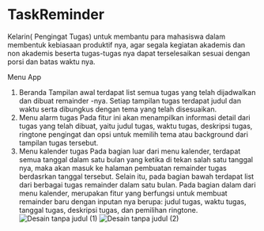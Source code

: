 # TaskReminder
Kelarin( Pengingat Tugas) untuk membantu para mahasiswa dalam membentuk kebiasaan produktif nya, agar segala kegiatan akademis dan non akademis beserta tugas-tugas nya dapat terselesaikan sesuai dengan porsi dan batas waktu nya.

Menu App
1) Beranda
Tampilan awal terdapat list semua tugas yang telah dijadwalkan dan dibuat remainder -nya. Setiap tampilan tugas terdapat judul dan waktu serta dibungkus dengan tema yang telah disesuaikan.
2) Menu alarm tugas
Pada fitur ini akan menampilkan informasi detail dari tugas yang telah dibuat, yaitu judul tugas, waktu tugas, deskripsi tugas, ringtone pengingat dan opsi untuk memilih tema atau background dari tampilan tugas tersebut.
3) Menu kalender tugas
Pada bagian luar dari menu kalender, terdapat semua tanggal dalam satu bulan yang ketika di tekan salah satu tanggal nya, maka akan masuk ke halaman pembuatan remainder tugas berdasrkan tanggal tersebut. Selain itu, pada bagian bawah terdapat list dari berbagai tugas remainder dalam satu bulan.
Pada bagian dalam dari menu kalender, merupakan fitur yang berfungsi untuk membuat remainder baru dengan inputan nya berupa: judul tugas, waktu tugas, tanggal tugas, deskripsi tugas, dan pemilihan ringtone.
![Desain tanpa judul (1)](https://user-images.githubusercontent.com/100658838/217683866-92351a41-8c59-46c4-b47d-575a0ccfb9c7.png)
![Desain tanpa judul (2)](https://user-images.githubusercontent.com/100658838/217683872-bc88f29f-dc53-4a3a-a3f4-afda7b43f7ae.png)
